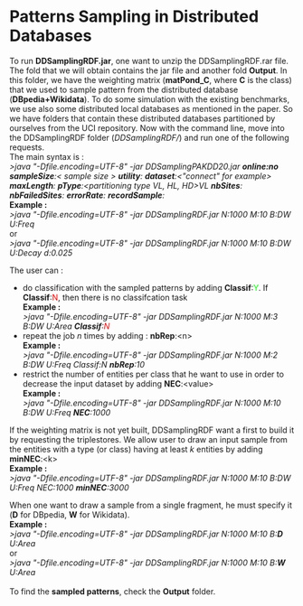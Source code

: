<h1>Patterns Sampling in Distributed Databases</h1>

To run <b>DDSamplingRDF.jar</b>, one want to unzip the DDSamplingRDF.rar file. The fold that we will obtain contains the jar file and another fold <b>Output</b>. In this folder, we have the weighting matrix (<b>matPond_C</b>, where <b>C</b> is the class) that we used to sample pattern from the distributed database (<b>DBpedia+Wikidata</b>). To do some simulation with the existing benchmarks, we use also some distributed local databases as mentioned in the paper.
So we have folders that contain these distributed databases partitioned by ourselves from the UCI repository.
Now with the command line, move into the DDSamplingRDF folder (<i>DDSamplingRDF/</i>) and run one of the following requests.<br>
The main syntax is : <br>
	<i>\>java "-Dfile.encoding=UTF-8" -jar DDSamplingPAKDD20.jar <b>online:no</b> <b>sampleSize</b>:< sample size > <b>utility</b>:<Freq or Area> <b>dataset</b>:<"connect" for example> <b>maxLength</b>:<maximal length constraint> <b>pType</b>:<partitioning type VL, HL, HD>VL <b>nbSites</b>:<number of sites> <b>nbFailedSites</b>:<number of failed sites> <b>errorRate</b>:<error rate> <b>recordSample</b>:<Yes or No for reccording the sampled patterns> </i><br>
	<b>Example :</b><br>
	<i>\>java "-Dfile.encoding=UTF-8" -jar DDSamplingRDF.jar N:1000 M:10 B:DW U:Freq</i><br>
	or <br>
	<i>\>java "-Dfile.encoding=UTF-8" -jar DDSamplingRDF.jar N:1000 M:10 B:DW U:Decay d:0.025</i><br>
	
	

The user can :
-	do classification with the sampled patterns by adding <b>Classif</b>:<font color="lime">Y</font>. If <b>Classif</b>:<font color="#ff0000">N</font>, then there is no classifcation task<br>
	<b>Example :</b><br>
	<i>\>java "-Dfile.encoding=UTF-8" -jar DDSamplingRDF.jar N:1000 M:3 B:DW U:Area <b>Classif</b>:<font color="red">N</font></i><br>
-	repeat the job <i>n</i> times by adding : <b>nbRep</b>:\<n\><br>
	<b>Example :</b><br>
	<i>\>java "-Dfile.encoding=UTF-8" -jar DDSamplingRDF.jar N:1000 M:2 B:DW U:Freq Classif:N <b>nbRep</b>:10</i><br>
-	restrict the number of entities per class that he want to use in order to decrease the input dataset by adding <b>NEC</b>:\<value\><br>
	<b>Example :</b><br>
	<i>\>java "-Dfile.encoding=UTF-8" -jar DDSamplingRDF.jar N:1000 M:10 B:DW U:Freq <b>NEC</b>:1000</i><br>

If the weighting matrix is not yet built, DDSamplingRDF want a first to build it by requesting the triplestores. We allow user to draw an input sample from the entities with a type (or class) having at least <i>k</i> entities by adding <b>minNEC</b>:\<k\><br>
	<b>Example :</b><br>
	<i>\>java "-Dfile.encoding=UTF-8" -jar DDSamplingRDF.jar N:1000 M:10 B:DW U:Freq NEC:1000 <b>minNEC</b>:3000</i><br>

When one want to draw a sample from a single fragment, he must specify it (<b>D</b> for DBpedia, <b>W</b> for Wikidata).<br>
	<b>Example :</b><br>
	<i>\>java "-Dfile.encoding=UTF-8" -jar DDSamplingRDF.jar N:1000 M:10 B:<b>D</b> U:Area</i> <br>
	or<br>
	<i>\>java "-Dfile.encoding=UTF-8" -jar DDSamplingRDF.jar N:1000 M:10 B:<b>W</b> U:Area</i>
<br><br>
To find the <b>sampled patterns</b>, check the <b>Output</b> folder.

